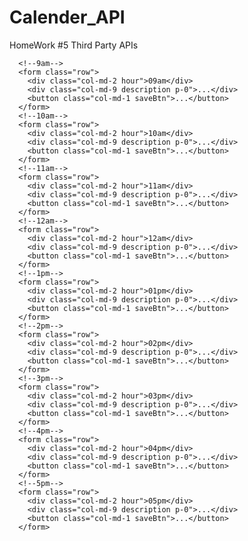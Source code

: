 # Calender_API
HomeWork #5 Third Party APIs

      <!--9am-->
      <form class="row">
        <div class="col-md-2 hour">09am</div>
        <div class="col-md-9 description p-0">...</div>
        <button class="col-md-1 saveBtn">...</button>
      </form>
      <!--10am-->
      <form class="row">
        <div class="col-md-2 hour">10am</div>
        <div class="col-md-9 description p-0">...</div>
        <button class="col-md-1 saveBtn">...</button>
      </form>
      <!--11am-->
      <form class="row">
        <div class="col-md-2 hour">11am</div>
        <div class="col-md-9 description p-0">...</div>
        <button class="col-md-1 saveBtn">...</button>
      </form>
      <!--12am-->
      <form class="row">
        <div class="col-md-2 hour">12am</div>
        <div class="col-md-9 description p-0">...</div>
        <button class="col-md-1 saveBtn">...</button>
      </form>
      <!--1pm-->
      <form class="row">
        <div class="col-md-2 hour">01pm</div>
        <div class="col-md-9 description p-0">...</div>
        <button class="col-md-1 saveBtn">...</button>
      </form>
      <!--2pm-->
      <form class="row">
        <div class="col-md-2 hour">02pm</div>
        <div class="col-md-9 description p-0">...</div>
        <button class="col-md-1 saveBtn">...</button>
      </form>
      <!--3pm-->
      <form class="row">
        <div class="col-md-2 hour">03pm</div>
        <div class="col-md-9 description p-0">...</div>
        <button class="col-md-1 saveBtn">...</button>
      </form>
      <!--4pm-->
      <form class="row">
        <div class="col-md-2 hour">04pm</div>
        <div class="col-md-9 description p-0">...</div>
        <button class="col-md-1 saveBtn">...</button>
      </form>
      <!--5pm-->
      <form class="row">
        <div class="col-md-2 hour">05pm</div>
        <div class="col-md-9 description p-0">...</div>
        <button class="col-md-1 saveBtn">...</button>
      </form>
